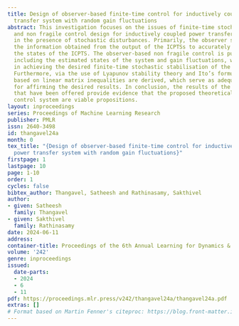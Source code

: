 ```yaml
---
title: Design of observer-based finite-time control for inductively coupled power
  transfer system with random gain fluctuations
abstract: This investigation focuses on the issues of finite-time stochastic stabilisation
  and non fragile control design for inductively coupled power transfer systems (ICPTSs)
  in the presence of stochastic disturbances. Primarily, the observer system exploits
  the information obtained from the output of the ICPTSs to accurately reconstruct
  the states of the ICPTS. The observer-based non fragile control is put forward by
  including the estimated states of the system and gain fluctuations, which assist
  in achieving the desired finite-time stochastic stabilisation of the addressed system.
  Furthermore, via the use of Lyapunov stability theory and Ito’s formula, conditions
  based on linear matrix inequalities are derived, which serve as adequate criteria
  for affirming the desired results. In conclusion, the results of the simulation
  that have been offered provide evidence that the proposed theoretical outcomes and
  control system are viable propositions.
layout: inproceedings
series: Proceedings of Machine Learning Research
publisher: PMLR
issn: 2640-3498
id: thangavel24a
month: 0
tex_title: "{Design of observer-based finite-time control for inductively coupled
  power transfer system with random gain fluctuations}"
firstpage: 1
lastpage: 10
page: 1-10
order: 1
cycles: false
bibtex_author: Thangavel, Satheesh and Rathinasamy, Sakthivel
author:
- given: Satheesh
  family: Thangavel
- given: Sakthivel
  family: Rathinasamy
date: 2024-06-11
address:
container-title: Proceedings of the 6th Annual Learning for Dynamics & Control Conference
volume: '242'
genre: inproceedings
issued:
  date-parts:
  - 2024
  - 6
  - 11
pdf: https://proceedings.mlr.press/v242/thangavel24a/thangavel24a.pdf
extras: []
# Format based on Martin Fenner's citeproc: https://blog.front-matter.io/posts/citeproc-yaml-for-bibliographies/
---
```


